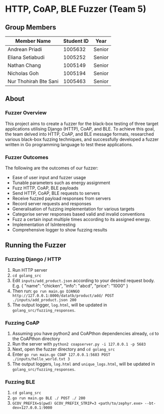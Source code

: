 # HTTP, CoAP, BLE Fuzzer (Team 5)

## Group Members

| Member Name  | Student ID | Year |
| ------------- | ------------- | ------------- |
| Andrean Priadi | 1005632  | Senior |
| Eliana Setiabudi  | 1005252 | Senior |
| Nathan Chang | 1005149  | Senior |
| Nicholas Goh | 1005194 | Senior |
| Nur Thohirah Bte Sani | 1005463 | Senior |

## About

### Fuzzer Overview
This project aims to create a fuzzer for the black-box testing of three target applications utilising Django (HTTP), CoAP, and BLE. To achieve this goal, the team delved into HTTP, CoAP, and BLE message formats, researched various black-box fuzzing techniques, and successfully developed a fuzzer written in Go programming language to test these applications.

### Fuzzer Outcomes
The following are the outcomes of our fuzzer:
- Ease of user input and fuzzer usage
- Tunable parameters such as energy assignment
- Fuzz HTTP, CoAP, BLE payloads
- Send HTTP, CoAP, BLE requests to servers
- Receive fuzzed payload responses from servers
- Record server requests and responses
- Generalisation of fuzzing implementation for various targets
- Categorise server responses based valid and invalid conventions
- Fuzz a certain input multiple times according to its assigned energy.
- Implementation of IsInteresting
- Comprehensive logger to show fuzzing results


## Running the Fuzzer

### Fuzzing Django / HTTP
1. Run HTTP server 
2. `cd golang_src`
3. Edit `inputs/add_product.json` according to your desired request body.
E.g. 
{
  "name": "chicken",
  "info": "abcd",
  "price": "1000"
}
4. Then run: `go run main.go DJANGO http://127.0.0.1:8000/datatb/product/add/ POST ./inputs/add_product.json 200`
5. The output logger, `log.html`, will be updated in `golang_src/fuzzing_responses`.

### Fuzzing CoAP
1. Assuming you have python2 and CoAPthon dependencies already, `cd` to the CoAPthon directory
2. Run the server with `python2 coapserver.py -i 127.0.0.1 -p 5683`
3. Next, open the fuzzer directory and `cd golang_src`
4. Enter `go run main.go COAP 127.0.0.1:5683 POST ./inputs/hello_world.txt 3`     
5. The output loggers, `log.html` and `unique_logs.html`, will be updated in `golang_src/fuzzing_responses`.

### Fuzzing BLE
1. `cd golang_src`
2. `go run main.go BLE ./ POST ./ 200`
3. `GCOV_PREFIX=$(pwd) GCOV_PREFIX_STRIP=3 <path/to/zephyr.exe> --bt-dev=127.0.0.1:9000`

